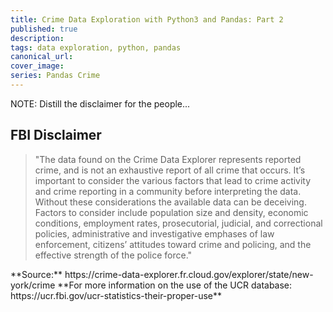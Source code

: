 ```yaml
---
title: Crime Data Exploration with Python3 and Pandas: Part 2 
published: true
description: 
tags: data exploration, python, pandas
canonical_url: 
cover_image: 
series: Pandas Crime
---
```


NOTE: Distill the disclaimer for the people...

<aside>
<h2>FBI Disclaimer</h2>
<blockquote>
    "The data found on the Crime Data Explorer represents reported crime, and is not an exhaustive report of all crime that occurs. It’s important to consider the various factors that lead to crime activity and crime reporting in a community before interpreting the data. Without these considerations the available data can be deceiving. Factors to consider include population size and density, economic conditions, employment rates, prosecutorial, judicial, and correctional policies, administrative and investigative emphases of law enforcement, citizens’ attitudes toward crime and policing, and the effective strength of the police force."
</blockquote>
**Source:** https://crime-data-explorer.fr.cloud.gov/explorer/state/new-york/crime
**For more information on the use of the UCR database: https://ucr.fbi.gov/ucr-statistics-their-proper-use**
</aside>
